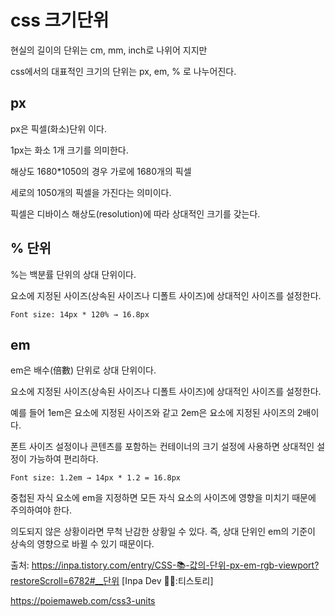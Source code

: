 css 크기단위
===

현실의 길이의 단위는 cm, mm, inch로 나위어 지지만

css에서의 대표적인 크기의 단위는 px, em, % 로 나누어진다.


px
---

px은 픽셀(화소)단위 이다.

1px는 화소 1개 크기를 의미한다.

해상도 1680*1050의 경우 가로에 1680개의 픽셀

세로의 1050개의 픽셀을 가진다는 의미이다.

픽셀은 디바이스 해상도(resolution)에 따라 상대적인 크기를 갖는다.


%  단위
----


%는 백분률 단위의 상대 단위이다.

요소에 지정된 사이즈(상속된 사이즈나 디폴트 사이즈)에 상대적인 사이즈를 설정한다.

    Font size: 14px * 120% → 16.8px


em
---


em은 배수(倍數) 단위로 상대 단위이다. 

요소에 지정된 사이즈(상속된 사이즈나 디폴트 사이즈)에 상대적인 사이즈를 설정한다. 

예를 들어 1em은 요소에 지정된 사이즈와 같고 2em은 요소에 지정된 사이즈의 2배이다.

폰트 사이즈 설정이나 콘텐츠를 포함하는 컨테이너의 크기 설정에 사용하면 상대적인 설정이 가능하여 편리하다.


    Font size: 1.2em → 14px * 1.2 = 16.8px

중첩된 자식 요소에 em을 지정하면 모든 자식 요소의 사이즈에 영향을 미치기 때문에 주의하여야 한다.

의도되지 않은 상황이라면 무척 난감한 상황일 수 있다. 즉, 상대 단위인 em의 기준이 상속의 영향으로 바뀔 수 있기 때문이다.









출처: https://inpa.tistory.com/entry/CSS-📚-값의-단위-px-em-rgb-viewport?restoreScroll=6782#__단위 [Inpa Dev 👨‍💻:티스토리]

https://poiemaweb.com/css3-units
